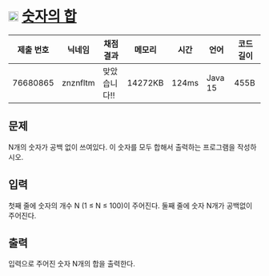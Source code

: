 # <img width="20px"  src="https://d2gd6pc034wcta.cloudfront.net/tier/2.svg" class="solvedac-tier"> [숫자의 합](https://www.acmicpc.net/problem/11720) 

| 제출 번호 | 닉네임 | 채점 결과 | 메모리 | 시간 | 언어 | 코드 길이 |
|---|---|---|---|---|---|---|
|76680865|znznfltm|맞았습니다!! |14272KB|124ms|Java 15|455B|

## 문제
<p>N개의 숫자가 공백 없이 쓰여있다. 이 숫자를 모두 합해서 출력하는 프로그램을 작성하시오.</p>

## 입력
<p>첫째 줄에 숫자의 개수 N (1 ≤ N ≤ 100)이 주어진다. 둘째 줄에 숫자 N개가 공백없이 주어진다.</p>

## 출력
<p>입력으로 주어진 숫자 N개의 합을 출력한다.</p>

